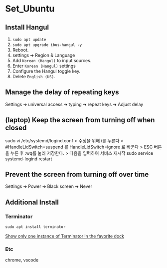 # Set_Ubuntu

## Install Hangul
1. `sudo apt update` 
2. `sudo apt upgrade ibus-hangul -y` 
3. Reboot.
4. settings ➔ Region & Language
5. Add `Korean (Hangul)` to input sources.
6. Enter `Korean (Hangul)` settings 
7. Configure the Hangul toggle key.
8. Delete `English (US)`.


## Manage the delay of repeating keys
Settings ➔ universal access ➔ typing ➔ repeat keys ➔ Adjust delay
## (laptop) Keep the screen from turning off when closed
sudo vi /etc/systemd/logind.conf > 수정을 위해 i를 누른다 > #HandleLidSwitch=suspend 를 HandleLidSwitch=ignore 로 바꾼다 > ESC 버튼을 누른 후 :wq를 눌러 저장한다. > 다음을 입력하여 서비스 재시작 sudo service systemd-logind restart
## Prevent the screen from turning off over time
Settings ➔ Power ➔ Black screen ➔ Never


## Additional Install
### Terminator
```
sudo apt install terminator
```
[Show only one instance of Terminator in the favorite dock](https://askubuntu.com/questions/1242536/ubuntu-dock-adds-a-new-icon-when-i-open-certain-programs)

### Etc
chrome, vscode